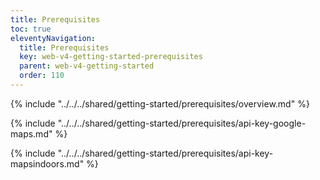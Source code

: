 ```yaml
---
title: Prerequisites
toc: true
eleventyNavigation:
  title: Prerequisites
  key: web-v4-getting-started-prerequisites
  parent: web-v4-getting-started
  order: 110
---
```


<!-- Overview -->
{% include "../../../shared/getting-started/prerequisites/overview.md" %}

<!-- Google Maps API key -->
{% include "../../../shared/getting-started/prerequisites/api-key-google-maps.md" %}

<!-- MapsIndoors API key -->
{% include "../../../shared/getting-started/prerequisites/api-key-mapsindoors.md" %}
